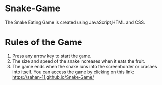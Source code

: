# Snake-Game
The Snake Eating Game is created using JavaScript,HTML and CSS.
# Rules of the Game
1. Press any arrow key to start the game. 
2. The size and speed of the snake increases when it eats the fruit.
3. The game ends when the snake runs into the screenborder or crashes into itself.
You can access the game by clicking on this link: https://sahan-11.github.io/Snake-Game/
